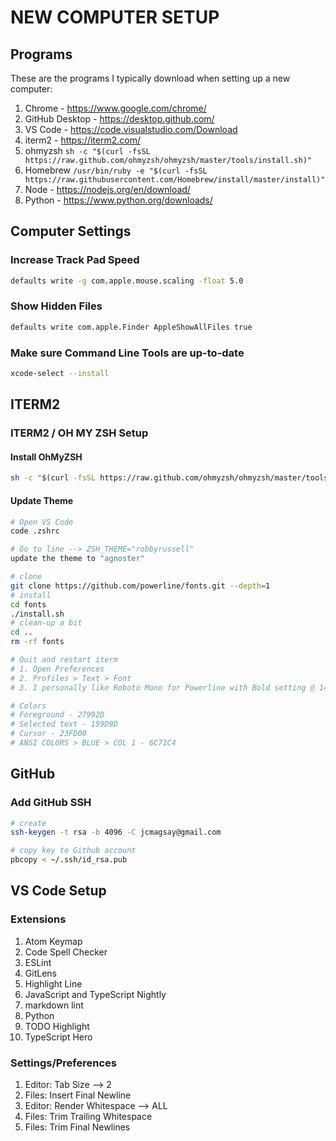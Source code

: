 # NEW COMPUTER SETUP

## Programs

These are the programs I typically download when setting up a new computer:

1. Chrome - https://www.google.com/chrome/
2. GitHub Desktop - https://desktop.github.com/
3. VS Code - https://code.visualstudio.com/Download
4. iterm2 - https://iterm2.com/
5. ohmyzsh `sh -c "$(curl -fsSL https://raw.github.com/ohmyzsh/ohmyzsh/master/tools/install.sh)"`
6. Homebrew `/usr/bin/ruby -e "$(curl -fsSL https://raw.githubusercontent.com/Homebrew/install/master/install)"`
7. Node - https://nodejs.org/en/download/
8. Python - https://www.python.org/downloads/

## Computer Settings

### Increase Track Pad Speed

```bash
defaults write -g com.apple.mouse.scaling -float 5.0
```

### Show Hidden Files

```bash
defaults write com.apple.Finder AppleShowAllFiles true
```

### Make sure Command Line Tools are up-to-date

```bash
xcode-select --install
```

## ITERM2

### ITERM2 / OH MY ZSH Setup

#### Install OhMyZSH

```bash
sh -c "$(curl -fsSL https://raw.github.com/ohmyzsh/ohmyzsh/master/tools/install.sh)"
```

#### Update Theme

```bash
# Open VS Code
code .zshrc

# Go to line --> ZSH_THEME="robbyrussell"
update the theme to "agnoster"
```

```bash
# clone
git clone https://github.com/powerline/fonts.git --depth=1
# install
cd fonts
./install.sh
# clean-up a bit
cd ..
rm -rf fonts

# Quit and restart iterm
# 1. Open Preferences
# 2. Profiles > Text > Font
# 3. I personally like Roboto Mono for Powerline with Bold setting @ 14px

# Colors
# Foreground - 27992D
# Selected text - 159D9D
# Cursor - 23FD00
# ANSI COLORS > BLUE > COL 1 - 6C71C4
```

## GitHub

### Add GitHub SSH

```bash
# create
ssh-keygen -t rsa -b 4096 -C jcmagsay@gmail.com

# copy key to Github account
pbcopy < ~/.ssh/id_rsa.pub
```

## VS Code Setup

### Extensions

1. Atom Keymap
2. Code Spell Checker
3. ESLint
4. GitLens
5. Highlight Line
6. JavaScript and TypeScript Nightly
7. markdown lint
8. Python
9. TODO Highlight
10. TypeScript Hero

### Settings/Preferences

1. Editor: Tab Size --> 2
2. Files: Insert Final Newline
3. Editor: Render Whitespace --> ALL
4. Files: Trim Trailing Whitespace
5. Files: Trim Final Newlines
